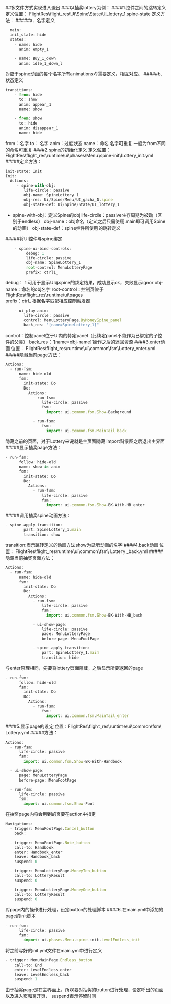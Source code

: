 ##多文件方式实现进入退出
###以抽奖lottery为例：
####1.控件之间的跳转定义
定义位置： FlightRes\flight_res\Ui\Spine\State\UI_lottery_1.spine-state
定义方法：
#####a．名字定义
```javascript
  main:
  init_state: hide
  states:
    - name: hide
      anim: empty_1  
      
    - name: Buy_1_down
      anim: idle_1_down_l
```
对应于spine动画的每个名字所有animations均需要定义，相互对应。
#####b．状态定义
```javascript
transitions:
    - from: hide
      to: show
      anim: appear_1
      name: show
      
    - from: show
      to: hide
      anim: disappear_1
      name: hide
```
from：名字
to： 名字
anim：过度状态
name：命名  名字可重复
一般为from不同的命名可重复
####2.spine的初始化定义
定义位置： FlightRes\flight_res\runtime\ui\phases\Menu\spine-init\Lottery_init.yml
#####定义方法：
```javascript
init-state: Init
Init:
  Actions: 
     - spine-with-obj:
        life-circle: passive
        obj-name: SpineLottery_1
        obj-res: Ui/Spine/Menu/UI_gacha_1.spine
        obj-state-def: Ui/Spine/State/UI_lottery_1
```
-  spine-with-obj：定义Spine的obj
life-circle：passive生存周期为被动（区别于endless）
obj-name：obj命名（定义之后只需使用.main即可调用Spine的动画）
obj-state-def：spine控件所使用的跳转定义

#####将UI控件与spine绑定
```javascript
    - spine-ui-bind-controls:
         debug: 1
         life-circle: passive
         obj-name: SpineLottery_1
         root-control: MenuLotteryPage
         prefix: ctrl1_
```
debug： 1  可用于显示UI与spine的绑定结果，成功显示ok，失败显示ignor
 obj-name：命名的obj名字
 root-control：控制页位于FlightRes\flight_res\runtime\ui\pages\
 prefix：ctrl_ 根据名字匹配相应控制触发器
 
```javascript
    - ui-play-anim:
        life-circle: passive
        control: MenuLotteryPage.ByMoneySpine_panel
        back_res: '[name=SpineLottery_1]'
```
 control：控制panel位于UI内的特定panel（此绑定panel不能作为已绑定的子控件的父类）
 back_res：’[name=obj-name]’操作之后的返回资源
####3.enter动画
位置： FlightRes\flight_res\runtime\ui\common\fsm\Lottery_enter.yml
#####隐藏当前page方法：
```javascript
Actions:
  - run-fsm:
      name: hide-old
      fsm:
        init-state: Do
        Do:
          Actions:
            - run-fsm:
                life-circle: passive
                fsm:
                  import: ui.common.fsm.Show-Background

            - run-fsm:
                fsm:
                  import: ui.common.fsm.MainTail_back
```
隐藏之前的页面，对于Lottery来说就是主页面隐藏
import背景图之后退出主界面
#####显示抽奖page方法：
```javascript
- run-fsm:
      follow: hide-old
      name: show-in-anim
      fsm:
        init-state: Do
        Do:
          Actions:
            - run-fsm:
                life-circle: passive
                fsm:
                  import: ui.common.fsm.Show-BK-With-HB_enter
```
#####调用抽奖spine动画方法：
```javascript
- spine-apply-transition:
        part: SpineLottery_1.main
        transition: show
```
transition:表示跳转定义的动画方法show为显示动画的名字
####4.back动画
位置： FlightRes\flight_res\runtime\ui\common\fsm\ Lottery _back.yml
#####隐藏当前抽奖页面方法：
```javascript
Actions:
  - run-fsm:
      name: hide-old
      fsm:
        init-state: Do
        Do:
          Actions:
            - run-fsm:
                life-circle: passive
                fsm:
                  import: ui.common.fsm.Show-BK-With-HB_back

            - ui-show-page:
                life-circle: passive
                page: MenuLotteryPage
                before-page: MenuFootPage

            - spine-apply-transition:
                part: SpineLottery_1.main
                transition: hide 
```
与enter原理相同，先要将lottery页面隐藏，之后显示所要返回的page
```javascript
- run-fsm:
      follow: hide-old
      fsm:
        init-state: Do
        Do:
          Actions:
            - run-fsm:
                fsm:
                  import: ui.common.fsm.MainTail_enter
```
####5.显示page的设定
位置：FlightRes\flight_res\runtime\ui\common\fsm\ Lottery.yml
#####方法：
```javascript
Actions:
  - run-fsm:
      life-circle: passive
      fsm:
        import: ui.common.fsm.Show-BK-With-Handbook

  - ui-show-page:
      page: MenuLotteryPage
      before-page: MenuFootPage

  - run-fsm:
      life-circle: passive
      fsm:
        import: ui.common.fsm.Show-Foot
```
在抽奖page内将会用到的页要在action中指定

```javascript
Navigations:
  - trigger: MenuFootPage.Cancel_button
    back:

  - trigger: MenuFootPage.Note_button
    call-to: Handbook
    enter: Handbook_enter
    leave: Handbook_back
    suspend: 0

  - trigger: MenuLotteryPage.MoneyTen_button
    call-to: LotteryResult
    suspend: 0

  - trigger: MenuLotteryPage.MoneyOne_button
    call-to: LotteryResult
    suspend: 0
```
对page内的操作进行处理，设定button的处理脚本
####6.在main.yml中添加的page的init脚本
```javascript
- run-fsm:
      life-circle: passive
      fsm:
        import: ui.phases.Menu.spine-init.LevelEndless_init
```
将之前写好的init.yml文件在main.yml中进行定义
```javascript
- trigger: MenuMainPage.Endless_button
    call-to: End
    enter: LevelEndless_enter
    leave: LevelEndless_back
    suspend: 1
```
由于抽奖page是在主界面上，所以要对抽奖的button进行处理，设定呼出的页面以及进入页和离开页，
suspend表示停留时间